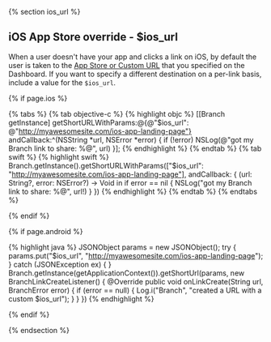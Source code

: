  <!--- $ios_url -->
{% section ios_url %}
## iOS App Store override - $ios_url

When a user doesn't have your app and clicks a link on iOS, by default the user is taken to the [App Store or Custom URL](/domains/configuring_the_dashboard/#app-store-or-custom-url) that you specified on the Dashboard. If you want to specify a different destination on a per-link basis, include a value for the `$ios_url`.

<!---    iOS -->
{% if page.ios %}

{% tabs %}
{% tab objective-c %}
{% highlight objc %}
[[Branch getInstance] getShortURLWithParams:@{@"$ios_url": @"http://myawesomesite.com/ios-app-landing-page"} andCallback:^(NSString *url, NSError *error) {
    if (!error) NSLog(@"got my Branch link to share: %@", url)
}];
{% endhighlight %}
{% endtab %}
{% tab swift %}
{% highlight swift %}
Branch.getInstance().getShortURLWithParams(["$ios_url": "http://myawesomesite.com/ios-app-landing-page"], andCallback: { (url: String?, error: NSError?) -> Void in
    if error == nil {
        NSLog("got my Branch link to share: %@", url!)
    }
})
{% endhighlight %}
{% endtab %}
{% endtabs %}

{% endif %}
<!---    /iOS -->


<!---    Android -->
{% if page.android %}

{% highlight java %}
JSONObject params = new JSONObject();
try {
    params.put("$ios_url", "http://myawesomesite.com/ios-app-landing-page");
} catch (JSONException ex) { }
Branch.getInstance(getApplicationContext()).getShortUrl(params, new BranchLinkCreateListener() {
    @Override
    public void onLinkCreate(String url, BranchError error) {
        if (error == null) {
            Log.i("Branch", "created a URL with a custom $ios_url");
        }
    }
})
{% endhighlight %}

{% endif %}
<!---    /Android -->

 {% endsection %}
 <!--- /$ios_url -->